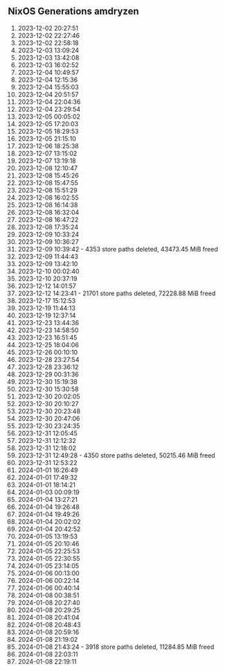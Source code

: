 ## NixOS Generations amdryzen
1.   2023-12-02 20:27:51
2.   2023-12-02 22:27:46
3.   2023-12-02 22:58:18
4.   2023-12-03 13:09:24
5.   2023-12-03 13:42:08
6.   2023-12-03 16:02:52
7.   2023-12-04 10:49:57
8.   2023-12-04 12:15:36
9.   2023-12-04 15:55:03
10.   2023-12-04 20:51:57
11.   2023-12-04 22:04:36
12.   2023-12-04 23:29:54
13.   2023-12-05 00:05:02
14.   2023-12-05 17:20:03
15.   2023-12-05 18:29:53
16.   2023-12-05 21:15:10
17.   2023-12-06 18:25:38
18.   2023-12-07 13:15:02
19.   2023-12-07 13:19:18
20.   2023-12-08 12:10:47
21.   2023-12-08 15:45:26
22.   2023-12-08 15:47:55
23.   2023-12-08 15:51:29
24.   2023-12-08 16:02:55
25.   2023-12-08 16:14:38
26.   2023-12-08 16:32:04
27.   2023-12-08 16:47:22
28.   2023-12-08 17:35:24
29.   2023-12-09 10:33:24
30.   2023-12-09 10:36:27
31.   2023-12-09 10:39:42 - 4353 store paths deleted, 43473.45 MiB freed
32.   2023-12-09 11:44:43
33.   2023-12-09 13:42:10
34.   2023-12-10 00:02:40
35.   2023-12-10 20:37:19
36.   2023-12-12 14:01:57
37.   2023-12-12 14:23:41 - 21701 store paths deleted, 72228.88 MiB freed
38.   2023-12-17 15:12:53 
39.   2023-12-19 11:44:13   
40.   2023-12-19 12:37:14   
41.   2023-12-23 13:44:36   
42.   2023-12-23 14:58:50   
43.   2023-12-23 16:51:45   
44.   2023-12-25 18:04:06   
45.   2023-12-26 00:10:10   
46.   2023-12-28 23:27:54   
47.   2023-12-28 23:36:12   
48.   2023-12-29 00:31:36   
49.   2023-12-30 15:19:38   
50.   2023-12-30 15:30:58   
51.   2023-12-30 20:02:05   
52.   2023-12-30 20:10:27   
53.   2023-12-30 20:23:48
54.   2023-12-30 20:47:06   
55.   2023-12-30 23:24:35   
56.   2023-12-31 12:05:45   
57.   2023-12-31 12:12:32   
58.   2023-12-31 12:18:02   
59.   2023-12-31 12:49:28 - 4350 store paths deleted, 50215.46 MiB freed
60.   2023-12-31 12:53:22 
61.   2024-01-01 16:26:49   
62.   2024-01-01 17:49:32   
63.   2024-01-01 18:14:21   
64.   2024-01-03 00:09:19   
65.   2024-01-04 13:27:21   
66.   2024-01-04 19:26:48   
67.   2024-01-04 19:49:26   
68.   2024-01-04 20:02:02   
69.   2024-01-04 20:42:52   
70.   2024-01-05 13:19:53   
71.   2024-01-05 20:10:46   
72.   2024-01-05 22:25:53   
73.   2024-01-05 22:30:55   
74.   2024-01-05 23:14:05   
75.   2024-01-06 00:13:00   
76.   2024-01-06 00:22:14   
77.   2024-01-06 00:40:14   
78.   2024-01-08 00:38:51   
79.   2024-01-08 20:27:40   
80.   2024-01-08 20:29:25   
81.   2024-01-08 20:41:04   
82.   2024-01-08 20:48:43   
83.   2024-01-08 20:59:16   
84.   2024-01-08 21:19:02   
85.   2024-01-08 21:43:24 - 3918 store paths deleted, 11284.85 MiB freed
86.   2024-01-08 22:03:11
87.   2024-01-08 22:19:11